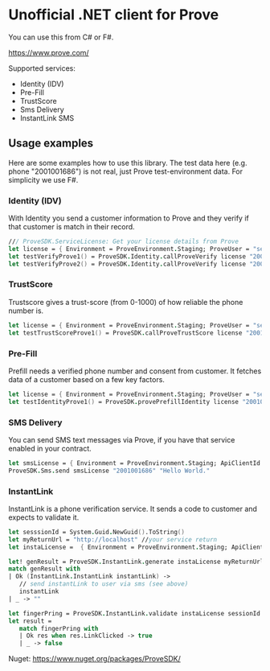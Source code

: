 # Unofficial .NET client for Prove

You can use this from C# or F#.

https://www.prove.com/

Supported services:

- Identity (IDV)
- Pre-Fill
- TrustScore
- Sms Delivery
- InstantLink SMS

## Usage examples ##

Here are some examples how to use this library.
The test data here (e.g. phone "2001001686") is not real, just Prove test-environment data.
For simplicity we use F#.

### Identity (IDV) ###

With Identity you send a customer information to Prove and they verify if that customer is match in their record.

```fsharp
/// ProveSDK.ServiceLicense: Get your license details from Prove
let license = { Environment = ProveEnvironment.Staging; ProveUser = "serviceuser"; ProvePassword = "pwd"; ClientId = "123"}
let testVerifyProve1() = ProveSDK.Identity.callProveVerify license "2001001686" "Tod" "Weedall" (Some "San Antonio") (Some "78285") (Some "TX") (Some (DateTime(1984,12,10))) (Some "565-22-8370") |> Async.RunSynchronously
let testVerifyProve2() = ProveSDK.Identity.callProveVerify license "2001001687" "Agretha" "Chene" (Some "Boston") (Some "2208") (Some "MA") (Some (DateTime(1994,12,29))) (Some "369-95-6933") |> Async.RunSynchronously
```

### TrustScore ###

Trustscore gives a trust-score (from 0-1000) of how reliable the phone number is.

```fsharp
let license = { Environment = ProveEnvironment.Staging; ProveUser = "serviceuser"; ProvePassword = "pwd"; ClientId = "123"}
let testTrustScoreProve1() = ProveSDK.callProveTrustScore license "2001001686" |> Async.RunSynchronously //Some 925
```

### Pre-Fill ###

Prefill needs a verified phone number and consent from customer. It fetches data of a customer based on a few key factors.

```fsharp
let license = { Environment = ProveEnvironment.Staging; ProveUser = "serviceuser"; ProvePassword = "pwd"; ClientId = "123"}
let testIdentityProve1() = ProveSDK.provePrefillIdentity license "2001001686" (DateTime(1984,12,10)) (Some "565-22-8370") |> Async.RunSynchronously
```

### SMS Delivery ###

You can send SMS text messages via Prove, if you have that service enabled in your contract.

```fsharp
let smsLicense = { Environment = ProveEnvironment.Staging; ApiClientId = "123"; SubClientId = Some "456" }
ProveSDK.Sms.send smsLicense "2001001686" "Hello World."
```

### InstantLink ###

InstantLink is a phone verification service. It sends a code to customer and expects to validate it.

```fsharp
let sesssionId = System.Guid.NewGuid().ToString()
let myReturnUrl = "http://localhost" //your service return
let instaLicense =  { Environment = ProveEnvironment.Staging; ApiClientId = "123"; SubClientId = Some "123" }

let! genResult = ProveSDK.InstantLink.generate instaLicense myReturnUrl "123.123.123.123" "2001001686" sessionId
match genResult with
| Ok (InstantLink.InstantLink instantLink) ->
   // send instantLink to user via sms (see above) 
   instantLink
| _ -> ""

let fingerPring = ProveSDK.InstantLink.validate instaLicense sessionId verificationFingerprint
let result =
   match fingerPring with
   | Ok res when res.LinkClicked -> true
   | _ -> false

```

Nuget: https://www.nuget.org/packages/ProveSDK/
